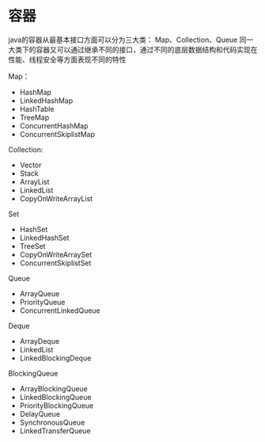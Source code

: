 # 容器

java的容器从最基本接口方面可以分为三大类： Map、Collection、Queue
同一大类下的容器又可以通过继承不同的接口，通过不同的底层数据结构和代码实现在性能、线程安全等方面表现不同的特性

Map：
- HashMap
- LinkedHashMap
- HashTable
- TreeMap
- ConcurrentHashMap
- ConcurrentSkiplistMap

Collection:
- Vector
- Stack
- ArrayList
- LinkedList
- CopyOnWriteArrayList

Set
- HashSet
- LinkedHashSet
- TreeSet
- CopyOnWriteArraySet
- ConcurrentSkiplistSet

Queue
- ArrayQueue
- PriorityQueue
- ConcurrentLinkedQueue

Deque
- ArrayDeque
- LinkedList
- LinkedBlockingDeque

BlockingQueue
- ArrayBlockingQueue
- LinkedBlockingQueue
- PriorityBlockingQueue
- DelayQueue
- SynchronousQueue
- LinkedTransferQueue


